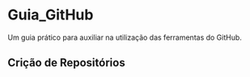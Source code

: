 # Guia_GitHub
Um guia prático para auxiliar na utilização das ferramentas do GitHub.

## Crição de Repositórios